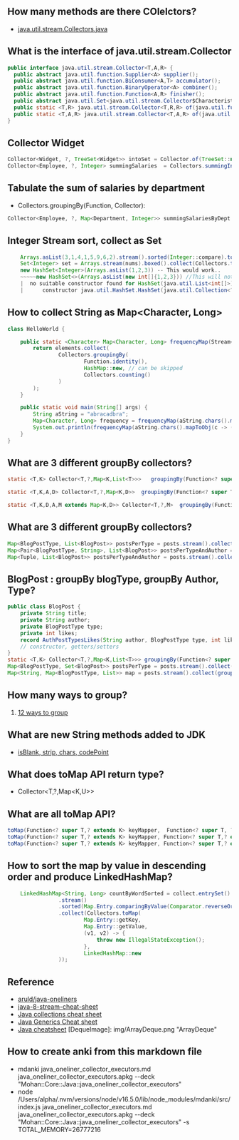## How many methods are there COlelctors?
* [java.util.stream.Collectors.java](https://docs.oracle.com/en/java/javase/17/docs/api/java.base/java/util/stream/Collectors.html)

## What is the interface of java.util.stream.Collector

```java
public interface java.util.stream.Collector<T,A,R> {
  public abstract java.util.function.Supplier<A> supplier();
  public abstract java.util.function.BiConsumer<A,T> accumulator();
  public abstract java.util.function.BinaryOperator<A> combiner();
  public abstract java.util.function.Function<A,R> finisher();
  public abstract java.util.Set<java.util.stream.Collector$Characteristics> characteristics();
  public static <T,R> java.util.stream.Collector<T,R,R> of(java.util.function.Supplier<R>, java.util.function.BiConsumer<R, T>, java.util.function.BinaryOperator<R>, java.util.stream.Collector$Characteristics...);
  public static <T,A,R> java.util.stream.Collector<T,A,R> of(java.util.function.Supplier<A>, java.util.function.BiConsumer<A, T>, java.util.function.BinaryOperator<A>, java.util.function.Function<A, R>, java.util.stream.Collector$Characteristics...);
}
```

## Collector Widget

```java
Collector<Widget, ?, TreeSet<Widget>> intoSet = Collector.of(TreeSet::new, TreeSet::add, (left, right) -> { left.addAll(right); return left; });
Collector<Employee, ?, Integer> summingSalaries  = Collectors.summingInt(Employee::getSalary))
```

## Tabulate the sum of salaries by department

*  Collectors.groupingBy(Function, Collector):
```java
Collector<Employee, ?, Map<Department, Integer>> summingSalariesByDept  = Collectors.groupingBy(Employee::getDepartment, summingSalaries);
```
## Integer Stream sort, collect as Set
```java
    Arrays.asList(3,1,4,1,5,9,6,2).stream().sorted(Integer::compare).toList()
    Set<Integer> set = Arrays.stream(nums).boxed().collect(Collectors.toSet())
    new HashSet<Integer>(Arrays.asList(1,2,3)) -- This would work..
    ~~~~~new HashSet<>(Arrays.asList(new int[]{1,2,3})) //This will not work, for primitive integer arrays
    |  no suitable constructor found for HashSet(java.util.List<int[]>)
    |      constructor java.util.HashSet.HashSet(java.util.Collection<? extends java.lang.Integer>) is not applicable
```

## How to collect String as Map<Character, Long>

```java
class HelloWorld {

    public static <Character> Map<Character, Long> frequencyMap(Stream<Character> elements) {
        return elements.collect(
                Collectors.groupingBy(
                        Function.identity(),
                        HashMap::new, // can be skipped
                        Collectors.counting()
                )
        );
    }

    public static void main(String[] args) {
        String aString = "abracadbra";
        Map<Character, Long> frequency = frequencyMap(aString.chars().mapToObj(c -> (char)c));
        System.out.println(frequencyMap(aString.chars().mapToObj(c -> (char) c)));
    }
}
```

## What are 3 different groupBy collectors?

```java
static <T,K> Collector<T,?,Map<K,List<T>>>   groupingBy(Function<? super T,? extends K> classifier)
```
```java
static <T,K,A,D> Collector<T,?,Map<K,D>>  groupingBy(Function<? super T,? extends K> classifier, Collector<? super T,A,D> downstream)
```
```java
static <T,K,D,A,M extends Map<K,D>> Collector<T,?,M>  groupingBy(Function<? super T,? extends K> classifier,  Supplier<M> mapFactory, Collector<? super T,A,D> downstream)
```

## What are 3 different groupBy collectors?

```java
Map<BlogPostType, List<BlogPost>> postsPerType = posts.stream().collect(groupingBy(BlogPost::getType));
Map<Pair<BlogPostType, String>, List<BlogPost>> postsPerTypeAndAuthor = posts.stream().collect(groupingBy(post -> new ImmutablePair<>(post.getType(), post.getAuthor())));
Map<Tuple, List<BlogPost>> postsPerTypeAndAuthor = posts.stream().collect(groupingBy(post -> new Tuple(post.getType(), post.getAuthor())));
```

## BlogPost : groupBy blogType, groupBy Author, Type?

```java
public class BlogPost {
    private String title;
    private String author;
    private BlogPostType type;
    private int likes;
    record AuthPostTypesLikes(String author, BlogPostType type, int likes) {};
    // constructor, getters/setters
}
static <T,K> Collector<T,?,Map<K,List<T>>> groupingBy(Function<? super T,? extends K> classifier)
Map<BlogPostType, Set<BlogPost>> postsPerType = posts.stream().collect(groupingBy(BlogPost::getType, toSet()));
Map<String, Map<BlogPostType, List>> map = posts.stream().collect(groupingBy(BlogPost::getAuthor, groupingBy(BlogPost::getType)));
```

## How many ways to group?

1. [12 ways to group](https://www.baeldung.com/java-groupingby-collector)

## What are new String methods added to JDK

* [isBlank, strip, chars, codePoint](https://javaconceptoftheday.com/java-new-string-methods-with-examples/)

## What does toMap API return type?
* Collector<T,?,Map<K,U>>

## What are all toMap API?

```java
toMap(Function<? super T,? extends K> keyMapper,  Function<? super T, ? extends U> valueMapper)
toMap(Function<? super T,? extends K> keyMapper, Function<? super T,? extends U> valueMapper, BinaryOperator<U> mergeFunction)
toMap(Function<? super T,? extends K> keyMapper, Function<? super T,? extends U> valueMapper, BinaryOperator<U> mergeFunction, Supplier<M> mapSupplier)
```

## How to sort the map by value in descending order and produce LinkedHashMap?
```java
    LinkedHashMap<String, Long> countByWordSorted = collect.entrySet()
                .stream()
                .sorted(Map.Entry.comparingByValue(Comparator.reverseOrder()))
                .collect(Collectors.toMap(
                        Map.Entry::getKey,
                        Map.Entry::getValue,
                        (v1, v2) -> {
                            throw new IllegalStateException();
                        },
                        LinkedHashMap::new
                ));
```

## Reference
* [aruld/java-oneliners](https://github.com/aruld/java-oneliners/blob/master/src/main/java/com/github/aruld/oneliners/Item8.java)
* [java-8-stream-cheat-sheet](https://www.jrebel.com/system/files/java-8-streams-cheat-sheet.pdf)
* [Java collections cheat sheet](https://www.jrebel.com/system/files/java-collections-cheat-sheet.pdf)
* [Java Generics Cheat sheet](https://www.jrebel.com/system/files/java-generics-cheat-sheet.pdf)
* [Java cheatsheet](https://github.com/jsjtzyy/LeetCode/blob/master/Java%20cheat%20sheet%20for%20interview)
[DequeImage]: img/ArrayDeque.png "ArrayDeque"

 
## How to create anki from this markdown file
* mdanki java_oneliner_collector_executors.md java_oneliner_collector_executors.apkg --deck "Mohan::Core::Java::java_oneliner_collector_executors"
* node /Users/alpha/.nvm/versions/node/v16.5.0/lib/node_modules/mdanki/src/index.js java_oneliner_collector_executors.md java_oneliner_collector_executors.apkg --deck "Mohan::Core::Java::java_oneliner_collector_executors" -s TOTAL_MEMORY=26777216
